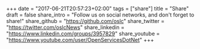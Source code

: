 +++
date = "2017-06-21T20:57:23+02:00"
tags = ["share"]
title = "Share"
draft = false
share_intro = "Follow us on social networks, and don't forget to share!"
share_github = "https://github.com/oslc"
share_twitter = "https://twitter.com/oslcNews"
share_linkedin  = "https://www.linkedin.com/groups/3957829"
share_youtube = "https://www.youtube.com/user/OpenServicesDotNet"
+++